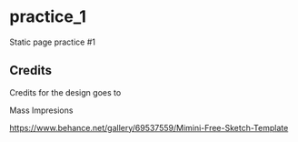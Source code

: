 # practice_1
Static page practice #1

## Credits
Credits for the design goes to

Mass Impresions

https://www.behance.net/gallery/69537559/Mimini-Free-Sketch-Template

